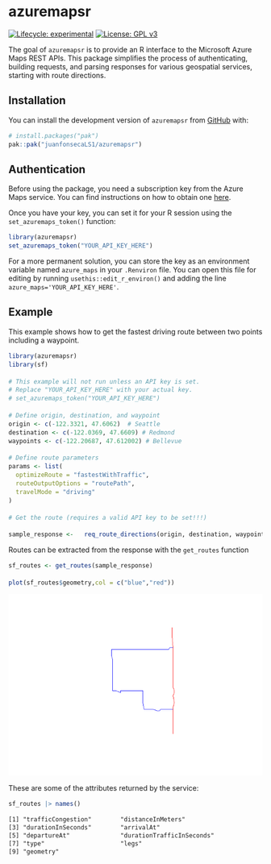 

# azuremapsr

<!-- badges: start -->

[![Lifecycle:
experimental](https://img.shields.io/badge/lifecycle-experimental-orange.svg)](https://lifecycle.r-lib.org/articles/stages.html#experimental)
[![License: GPL
v3](https://img.shields.io/badge/License-GPLv3-blue.svg)](https://www.gnu.org/licenses/gpl-3.0)

<!-- badges: end -->

The goal of `azuremapsr` is to provide an R interface to the Microsoft
Azure Maps REST APIs. This package simplifies the process of
authenticating, building requests, and parsing responses for various
geospatial services, starting with route directions.

## Installation

You can install the development version of `azuremapsr` from
[GitHub](https://github.com/) with:

``` r
# install.packages("pak")
pak::pak("juanfonsecaLS1/azuremapsr")
```

## Authentication

Before using the package, you need a subscription key from the Azure
Maps service. You can find instructions on how to obtain one
[here](https://learn.microsoft.com/en-us/azure/azure-maps/quick-demo-map-app#get-the-subscription-key-for-your-account).

Once you have your key, you can set it for your R session using the
`set_azuremaps_token()` function:

``` r
library(azuremapsr)
set_azuremaps_token("YOUR_API_KEY_HERE")
```

For a more permanent solution, you can store the key as an environment
variable named `azure_maps` in your `.Renviron` file. You can open this
file for editing by running `usethis::edit_r_environ()` and adding the
line `azure_maps='YOUR_API_KEY_HERE'`.

## Example

This example shows how to get the fastest driving route between two
points including a waypoint.

``` r
library(azuremapsr)
library(sf)

# This example will not run unless an API key is set.
# Replace "YOUR_API_KEY_HERE" with your actual key.
# set_azuremaps_token("YOUR_API_KEY_HERE")

# Define origin, destination, and waypoint
origin <- c(-122.3321, 47.6062)  # Seattle
destination <- c(-122.0369, 47.6609) # Redmond
waypoints <- c(-122.20687, 47.612002) # Bellevue

# Define route parameters
params <- list(
  optimizeRoute = "fastestWithTraffic",
  routeOutputOptions = "routePath",
  travelMode = "driving"
)

# Get the route (requires a valid API key to be set!!!)

sample_response <-   req_route_directions(origin, destination, waypoints, params)
```

Routes can be extracted from the response with the `get_routes` function

``` r
sf_routes <- get_routes(sample_response)

plot(sf_routes$geometry,col = c("blue","red"))
```

![](README_files/figure-commonmark/get-routes-1.png)

These are some of the attributes returned by the service:

``` r
sf_routes |> names()
```

    [1] "trafficCongestion"        "distanceInMeters"        
    [3] "durationInSeconds"        "arrivalAt"               
    [5] "departureAt"              "durationTrafficInSeconds"
    [7] "type"                     "legs"                    
    [9] "geometry"                
